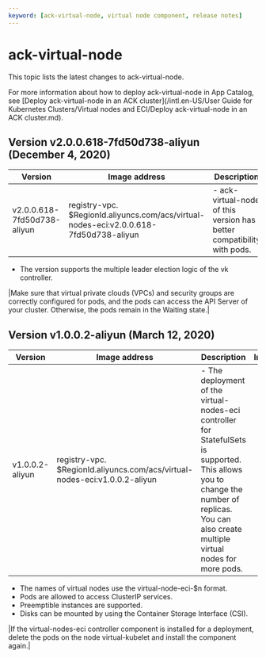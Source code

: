 ```yaml
---
keyword: [ack-virtual-node, virtual node component, release notes]
---
```


# ack-virtual-node

This topic lists the latest changes to ack-virtual-node.

For more information about how to deploy ack-virtual-node in App Catalog, see [Deploy ack-virtual-node in an ACK cluster](/intl.en-US/User Guide for Kubernetes Clusters/Virtual nodes and ECI/Deploy ack-virtual-node in an ACK cluster.md).

## Version v2.0.0.618-7fd50d738-aliyun \(December 4, 2020\)

|Version|Image address|Description|Impact|
|-------|-------------|-----------|------|
|v2.0.0.618-7fd50d738-aliyun|registry-vpc. $RegionId.aliyuncs.com/acs/virtual-nodes-eci:v2.0.0.618-7fd50d738-aliyun|-   ack-virtual-node of this version has better compatibility with pods.
-   The version supports the multiple leader election logic of the vk controller.

|Make sure that virtual private clouds \(VPCs\) and security groups are correctly configured for pods, and the pods can access the API Server of your cluster. Otherwise, the pods remain in the Waiting state.|

## Version v1.0.0.2-aliyun \(March 12, 2020\)

|Version|Image address|Description|Impact|
|-------|-------------|-----------|------|
|v1.0.0.2-aliyun|registry-vpc. $RegionId.aliyuncs.com/acs/virtual-nodes-eci:v1.0.0.2-aliyun|-   The deployment of the virtual-nodes-eci controller for StatefulSets is supported. This allows you to change the number of replicas. You can also create multiple virtual nodes for more pods.
-   The names of virtual nodes use the virtual-node-eci-$n format.
-   Pods are allowed to access ClusterIP services.
-   Preemptible instances are supported.
-   Disks can be mounted by using the Container Storage Interface \(CSI\).

|If the virtual-nodes-eci controller component is installed for a deployment, delete the pods on the node virtual-kubelet and install the component again.|

